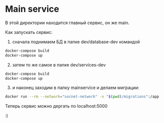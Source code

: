 # Main service

В этой директории находится главный сервис, он же main.

Как запускать сервис:

1) сначала поднимаем БД в папке dev/database-dev командой 
```bash
docker-compose build
docker-compose up
```
2) затем то же самое в папке dev/services-dev
```bash
docker-compose build
docker-compose up
```
3) и наконец заходим в папку mainservice и делаем миграции:
```bash
docker run --rm --network="socnet-network" -v "$(pwd)/migrations":/app liquibase/liquibase:4.19.0 --defaultsFile=/app/dev.properties update
```

Теперь сервис можно дергать по localhost:5000 

:)